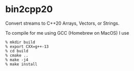 # bin2cpp20
Convert streams to C++20 Arrays, Vectors, or Strings.


To compile for me using GCC (Homebrew on MacOS)
I use

	% mkdir build
	% export CXX=g++-13
	% cd build
	% cmake ..
	% make -j4
	% make install

